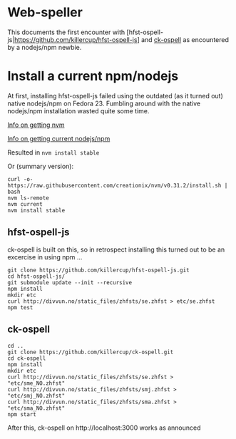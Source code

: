 # Web-speller

This documents the first encounter with [hfst-ospell-js|https://github.com/killercup/hfst-ospell-js] and [ck-ospell](https://github.com/killercup/ck-ospell) as encountered by a nodejs/npm newbie.

# Install a current npm/nodejs

At first, installing hfst-ospell-js failed using the outdated (as it turned out) native nodejs/npm on Fedora 23. Fumbling around with the native nodejs/npm installation wasted quite some time.

[Info on getting nvm](http://www.liquidweb.com/kb/how-to-install-nvm-node-version-manager-on-fedora-23/)

[Info on getting current nodejs/npm ]( http://www.liquidweb.com/kb/how-to-install-node-js-on-fedora-23/)

Resulted in
```nvm install stable```

Or (summary version):
```
curl -o- https://raw.githubusercontent.com/creationix/nvm/v0.31.2/install.sh | bash
nvm ls-remote
nvm current
nvm install stable
```

## hfst-ospell-js

ck-ospell is built on this, so in retrospect installing this turned out to be an excercise in using npm …

```
git clone https://github.com/killercup/hfst-ospell-js.git
cd hfst-ospell-js/
git submodule update --init --recursive
npm install
mkdir etc
curl http://divvun.no/static_files/zhfsts/se.zhfst > etc/se.zhfst
npm test
```

## ck-ospell

```
cd ..
git clone https://github.com/killercup/ck-ospell.git
cd ck-ospell
npm install
mkdir etc
curl http://divvun.no/static_files/zhfsts/se.zhfst > "etc/sme_NO.zhfst"
curl http://divvun.no/static_files/zhfsts/smj.zhfst > "etc/smj_NO.zhfst"
curl http://divvun.no/static_files/zhfsts/sma.zhfst > "etc/sma_NO.zhfst"
npm start
```

After this, ck-ospell on http://localhost:3000 works as announced
